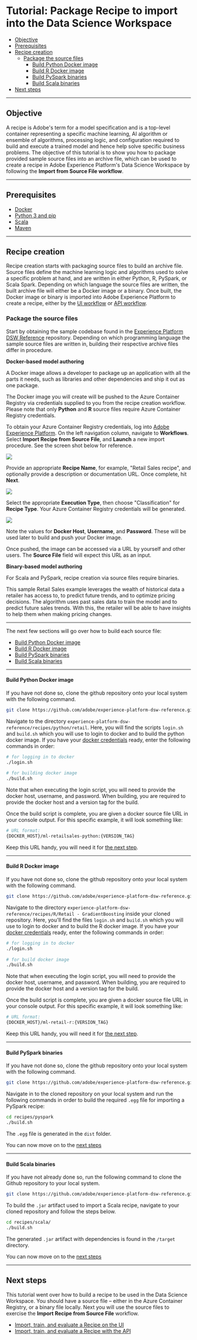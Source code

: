 # Tutorial: Package Recipe to import into the Data Science Workspace <!-- omit in toc -->

- [Objective](#objective)
- [Prerequisites](#prerequisites)
- [Recipe creation](#recipe-creation)
    - [Package the source files](#package-the-source-files)
        - [Build Python Docker image](#build-python-docker-image)
        - [Build R Docker image](#build-r-docker-image)
        - [Build PySpark binaries](#build-pyspark-binaries)
        - [Build Scala binaries](#build-scala-binaries)
- [Next steps](#next-steps)

---

## Objective

A recipe is Adobe's term for a model specification and is a top-level container representing a specific machine learning, AI algorithm or ensemble of algorithms, processing logic, and configuration required to build and execute a trained model and hence help solve specific business problems. The objective of this tutorial is to show you how to package provided sample source files into an archive file, which can be used to create a recipe in Adobe Experience Platform's Data Science Workspace by following the **Import from Source File workflow**.

---

## Prerequisites

* [Docker](https://docs.docker.com/install/#supported-platforms)
* [Python 3 and pip](https://docs.conda.io/en/latest/miniconda.html)
* [Scala](https://www.scala-sbt.org/download.html?_ga=2.42231906.690987621.1558478883-2004067584.1558478883)
* [Maven](https://maven.apache.org/install.html)

---

## Recipe creation

Recipe creation starts with packaging source files to build an archive file. Source files define the machine learning logic and algorithms used to solve a specific problem at hand, and are written in either Python, R, PySpark, or Scala Spark. Depending on which language the source files are written, the built archive file will either be a Docker image or a binary. Once built, the Docker image or binary is imported into Adobe Experience Platform to create a recipe, either by the [UI workflow](../how_to_import_train_evaluate_recipe_tutorial/how_to_import_train_evaluate_recipe_tutorial.md) or [API workflow](../how_to_import_train_evaluate_recipe_tutorial/how_to_import_train_evaluate_recipe_api_tutorial.md).

### Package the source files

Start by obtaining the sample codebase found in the [Experience Platform DSW Reference](https://github.com/adobe/experience-platform-dsw-reference) repository. Depending on which programming language the sample source files are written in, building their respective archive files differ in procedure.

**Docker-based model authoring**

A Docker image allows a developer to package up an application with all the parts it needs, such as libraries and other dependencies and ship it out as one package.

The Docker image you will create will be pushed to the Azure Container Registry via credentials supplied to you from the recipe creation workflow. Please note that only **Python** and **R** source files require Azure Container Registry credentials.

To obtain your Azure Container Registry credentials, log into [Adobe Experience Platform](https://platform.adobe.com). On the left navigation column, navigate to **Workflows**. Select **Import Recipe from Source File**, and **Launch** a new import procedure. See the screen shot below for reference.

![](./images/workflows_ss.png)

Provide an appropriate **Recipe Name**, for example, "Retail Sales recipe", and optionally provide a description or documentation URL. Once complete, hit **Next**.

![](./images/recipe_info.png)

Select the appropriate **Execution Type**, then choose "Classification" for **Recipe Type**. Your Azure Container Registry credentials will be generated.

![](./images/recipe_workflow_recipe_source.png)

Note the values for **Docker Host**, **Username**, and **Password**. These will be used later to build and push your Docker image.

Once pushed, the image can be accessed via a URL by yourself and other users. The **Source File** field will expect this URL as an input.

**Binary-based model authoring**

For Scala and PySpark, recipe creation via source files require binaries.

This sample Retail Sales example leverages the wealth of historical data a retailer has access to, to predict future trends, and to optimize pricing decisions. The algorithm uses past sales data to train the model and to predict future sales trends. With this, the retailer will be able to have insights to help them when making pricing changes.

---

The next few sections will go over how to build each source file:
  - [Build Python Docker image](#build-python-docker-image)
  - [Build R Docker image](#build-r-docker-image)
  - [Build PySpark binaries](#build-pyspark-binaries)
  - [Build Scala binaries](#build-scala-binaries)

---

#### Build Python Docker image

If you have not done so, clone the github repository onto your local system with the following command.

```BASH
git clone https://github.com/adobe/experience-platform-dsw-reference.git
```

Navigate to the directory `experience-platform-dsw-reference/recipes/python/retail`. Here, you will find the scripts `login.sh` and `build.sh` which you will use to login to docker and to build the python docker image. If you have your [docker credentials](#package-the-source-files) ready, enter the following commands in order:

```BASH
# for logging in to docker
./login.sh
 
# for building docker image
./build.sh
```
Note that when executing the login script, you will need to provide the docker host, username, and password. When building, you are required to provide the docker host and a version tag for the build.

Once the build script is complete, you are given a docker source file URL in your console output. For this specific example, it will look something like:

```BASH
# URL format: 
{DOCKER_HOST}/ml-retailsales-python:{VERSION_TAG}
```

Keep this URL handy, you will need it for [the next step](#next-steps).

---

#### Build R Docker image

If you have not done so, clone the github repository onto your local system with the following command.

```BASH
git clone https://github.com/adobe/experience-platform-dsw-reference.git
```

Navigate to the directory `experience-platform-dsw-reference/recipes/R/Retail - GradientBoosting` inside your cloned repository. Here, you'll find the files `login.sh` and `build.sh` which you will use to login to docker and to build the R docker image. If you have your [docker credentials](#package-the-source-files) ready, enter the following commands in order:

```BASH
# for logging in to docker
./login.sh
 
# for build docker image
./build.sh
```
Note that when executing the login script, you will need to provide the docker host, username, and password. When building, you are required to provide the docker host and a version tag for the build.

Once the build script is complete, you are given a docker source file URL in your console output. For this specific example, it will look something like:

```BASH
# URL format: 
{DOCKER_HOST}/ml-retail-r:{VERSION_TAG}
```

Keep this URL handy, you will need it for [the next step](#next-steps).

---

#### Build PySpark binaries

If you have not done so, clone the github repository onto your local system with the following command.

```BASH
git clone https://github.com/adobe/experience-platform-dsw-reference.git
```

Navigate in to the cloned repository on your local system and run the following commands in order to build the required `.egg` file for importing a PySpark recipe:

```BASH
cd recipes/pyspark
./build.sh
```

The `.egg` file is generated in the `dist` folder.

You can now move on to the [next steps](#next-steps)

---

#### Build Scala binaries

If you have not already done so, run the following command to clone the Github repository to your local system.

```BASH
git clone https://github.com/adobe/experience-platform-dsw-reference.git
```

To build the `.jar` artifact used to import a Scala recipe, navigate to your cloned repository and follow the steps below.

```BASH
cd recipes/scala/
./build.sh
```

The generated `.jar` artifact with dependencies is found in the `/target` directory.

You can now move on to the [next steps](#next-steps)

---


## Next steps

This tutorial went over how to build a recipe to be used in the Data Science Workspace. You should have a source file – either in the Azure Container Registry, or a binary file locally. Next you will use the source files to exercise the **Import Recipe from Source File** workflow.
* [Import, train, and evaluate a Recipe on the UI](../how_to_import_train_evaluate_recipe_tutorial/how_to_import_train_evaluate_recipe_tutorial.md)
* [Import, train, and evaluate a Recipe with the API](../how_to_import_train_evaluate_recipe_tutorial/how_to_import_train_evaluate_recipe_api_tutorial.md)